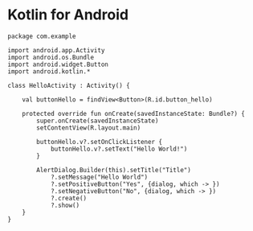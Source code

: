Kotlin for Android
=============

    package com.example

    import android.app.Activity
    import android.os.Bundle
    import android.widget.Button
    import android.kotlin.*

    class HelloActivity : Activity() {

        val buttonHello = findView<Button>(R.id.button_hello)

        protected override fun onCreate(savedInstanceState: Bundle?) {
            super.onCreate(savedInstanceState)
            setContentView(R.layout.main)

            buttonHello.v?.setOnClickListener {
                buttonHello.v?.setText("Hello World!")
            }

            AlertDialog.Builder(this).setTitle("Title")
                ?.setMessage("Hello World")
                ?.setPositiveButton("Yes", {dialog, which -> })
                ?.setNegativeButton("No", {dialog, which -> })
                ?.create()
                ?.show()
        }
    }

